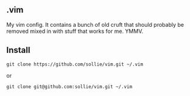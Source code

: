 ## .vim

My vim config. 
It contains a bunch of old cruft that should probably be removed
mixed in with stuff that works for me. YMMV.

## Install
```
git clone https://github.com/sollie/vim.git ~/.vim
```
or
```
git clone git@github.com:sollie/vim.git ~/.vim
```

